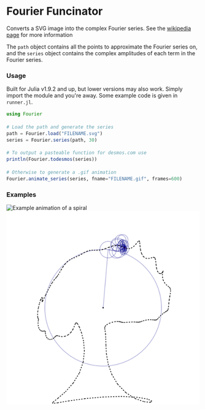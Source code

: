 # Fourier Funcinator 

Converts a SVG image into the complex Fourier series. See the [wikipedia page](https://en.wikipedia.org/wiki/Fourier_series) for more information

The `path` object contains all the points to approximate the Fourier series on, and the `series` object contains the complex amplitudes of each term in the Fourier series.

### Usage
Built for Julia v1.9.2 and up, but lower versions may also work. Simply import the module and you're away. Some example code is given in `runner.jl`.

```julia
using Fourier

# Load the path and generate the series
path = Fourier.load("FILENAME.svg")
series = Fourier.series(path, 30)

# To output a pasteable function for desmos.com use
println(Fourier.todesmos(series))

# Otherwise to generate a .gif animation
Fourier.animate_series(series, fname="FILENAME.gif", frames=600)
```

### Examples

![Example animation of a spiral](examples/spiral.gif)
![Example animation of a tree](examples/tree.gif)

